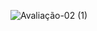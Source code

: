  
![Avaliação-02 (1)](https://github.com/Julia-maria56/bd-info-p4/assets/125198189/bc2c719c-b69a-40a4-8dc5-4953b4d3053a)

